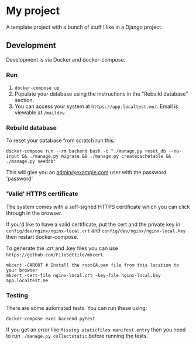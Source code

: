 # My project

A template project with a bunch of stuff I like in a Django project.

## Development

Development is via Docker and docker-compose.

### Run

1. `docker-compose up`
2. Populate your database using the instructions in the "Rebuild database" section.
3. You can access your system at `https://app.localtest.me/`. Email is viewable at `/maildev`.

### Rebuild database

To reset your database from scratch run this:

    docker-compose run --rm backend bash -c "./manage.py reset_db --no-input && ./manage.py migrate && ./manage.py createcachetable && ./manage.py seeddb"

This will give you an admin@example.com user with the password 'password'

### 'Valid' HTTPS certificate

The system comes with a self-signed HTTPS certificate which you can click through in the browser.

If you'd like to have a valid certificate, put the cert and the private key in `config/dev/nginx/nginx-local.crt` and `config/dev/nginx/nginx-local.key` then restart docker-compose.

To generate the .crt and .key files you can use `https://github.com/FiloSottile/mkcert`.

    mkcert -CAROOT # Install the rootCA.pem file from this location to your browser
    mkcert -cert-file nginx-local.crt -key-file nginx-local.key app.localtest.me

### Testing

There are some automated tests. You can run these using:

    docker-compose exec backend pytest

If you get an error like `Missing staticfiles manifest entry` then you need to run `./manage.py collectstatic` before running the tests.
